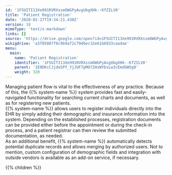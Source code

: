 ```yaml
---
id: '1F5UITI13Xe991RVRXssmOWGPyAvgUbgXHk--KfZILV0'
title: 'Patient Registration'
date: '2020-02-27T19:34:21.430Z'
version: 18
mimeType: 'text/x-markdown'
links: []
source: 'https://drive.google.com/open?id=1F5UITI13Xe991RVRXssmOWGPyAvgUbgXHk--KfZILV0'
wikigdrive: 'a3f05807f0c9b9af2c79d6ec32e61b6933caadae'
menu:
  main:
    name: 'Patient Registration'
    identifier: '1F5UITI13Xe991RVRXssmOWGPyAvgUbgXHk--KfZILV0'
    parent: '1E0DKcCJjdeSPf_YjJUF7pMO72HzWYbsLw3cEmdGW5g0'
    weight: 320
---
```





Managing patient flow is vital to the effectiveness of any practice. Because of this, the {{% system-name %}} system provides fast and easily-navigated functionality for searching current charts and documents, as well as for registering new patients.  
{{% system-name %}} allows users to register individuals directly into the EHR by simply adding their demographic and insurance information into the system. Depending on the established processes, registration documents can be provided either before the appointment or during the check-in process, and a patient registrar can then review the submitted documentation, as needed.  
As an additional benefit, {{% system-name %}} automatically detects potential duplicate records and allows merging by authorized users. Not to mention, custom configuration of demographic fields and integration with outside vendors is available as an add-on service, if necessary.



{{% children %}}





